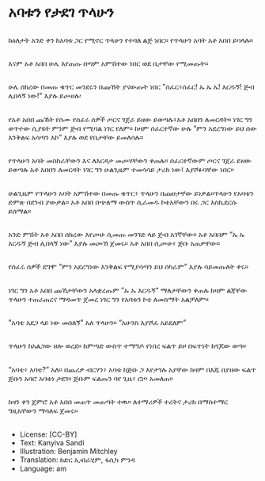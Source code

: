 # አባቱን የታደገ ጥላሁን

##
ከዕለታት አንድ ቀን ከአባቱ ጋር የሚኖር ጥላሁን
የተባለ ልጅ ነበር። የጥላሁን አባት አቶ አበበ
ይባላሉ።

##
እናም አቶ አበበ ሁሌ እየጠጡ በጣም አምሽተው
ነበር ወደ ቤታቸው የሚመጡት።

##
ሁሌ ሰክረው በመጡ ቁጥር መንደሩን በጩኸት
ያናውጡት ነበር "ሰፈር፥ሰፈር! ኡ ኡ ኡ!
እርዱኝ! ጅብ ሊበላኝ ነው!" እያሉ ይጮሀሉ፡

##
የአቶ አበበ ጩኸት የሰሙ የሰፈሩ ሰዎች ጦርና
ገጀራ ይዘው ይወጣሉ፥አቶ አበበን ለመርዳት።
ነገር ግን ወጥተው ሲያዩት ምንም ጅብ የሚባል
ነገር የለም።
ከዛም ሰፈርተኛው ሁሉ “ምን አደረግነው ይህ
ሰው እንቅልፍ አሳጣን እኮ“ እያሉ ወደ
የቤታቸው ይመለሳሉ።

##
የጥላሁን አባት መስከራቸውን እና ለእርዳታ
መጮሃቸውን ቀጠሉ። ሰፈርተኛውም ጦርና ገጀራ
ይዘው ይወጣሉ አቶ አበበን ለመርዳት ነገር ግን
ሁልጊዜም ተመሳሳይ ታሪክ ነው፤ እያሾፉባቸው
ነበር።

##
ሁልጊዜም የጥላሁን አባት አምሽተው በመጡ
ቁጥር፥ ጥላሁን በጩሀታቸው ይነቃል።ጥላሁን
የአባቱን ድምጽ በደንብ ያውቃል።
አቶ አበበ በጭለማ ውስጥ ሲራመዱ ኮቴአቸውን
በሩ ጋር እስኪደርሱ ይሰማል።

##
አንድ ምሽት አቶ አበበ ሰክረው እየጮሁ ሲመጡ
መንገድ ላይ ጅብ አገኛቸው። አቶ አበበም “ኡ
ኡ እርዱኝ ጅብ ሊበላኝ ነው” እያሉ መጮኸ
ጀመሩ።
አቶ አበበ ሲጮሁ፥ ጅቡ አጠቃቸው።

##
የሰፈሩ ሰዎች ደግሞ “ምን አደረግነው እንቅልፍ
የሚያሳጣን ይህ ሰካራም” እያሉ ሳይመጡለት
ቀሩ።

##
ነገር ግን አቶ አበበ ጩኸታቸውን አላቋረጡም
”ኡ ኡ እርዱኝ“ ማለታቸውን ቀጠሉ ከዛም
ልጃቸው ጥላሁን ተጠራጠረና ማዳመጥ ጀመረ
ነገር ግን የአባቱን ኮቴ ለመስማት አልቻለም።

##
"አባቴ አደጋ ላይ ነው መሰለኝ" አለ ጥላሁን።
“አሁንስ እያሾፈ አይደለም”

##
ጥላሁን ከአልጋው ዘሎ ወረደ። ከምጣድ ውስጥ
ተማግዶ የነበረ ፍልጥ ይዞ በፍጥነት ከጎጆው
ወጣ።

##
“አባቴ፥ አባቴ?” አለ።
በጨረቃ ብርሃን፥ አባቱ ከጅቡ ጋ እየታገሉ
አያቸው ከዛም በእጁ በያዘው ፍልጥ ጅቡን አባሮ
አባቱነ ታደገ።
ጅቡም ፍልጡን ባየ ጊዜ፥ ሮጦ አመለጠ።

##
ከዛን ቀን ጀምሮ አቶ አበበ መጠጥ መጠጣት
ተዉ። ለተማሪዎች ተረትና ታሪክ በማስተማር
ግዚአቸውን ማሳለፍ ጀመሩ።

##
* License: [CC-BY]
* Text: Kanyiva Sandi
* Illustration: Benjamin Mitchley
* Translation: ከድር ኢብራሂም, ፋሲካ ምንዳ
* Language: am
